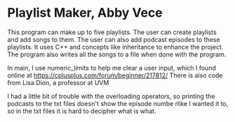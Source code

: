 # Playlist Maker, Abby Vece
This program can make up to five playlists. The user can create playlists and add songs to them. The user can also add podcast episodes to these playlists. It uses C++ and concepts like inheritance to enhance the project. The program also writes all the songs to a file when done with the program.

In main, I use numeric_limits<streamsize> to help me clear a user input, which I found online at https://cplusplus.com/forum/beginner/217812/
There is also code from Lisa Dion, a professor at UVM

I had a little bit of trouble with the overloading operators, so printing the podcasts to the txt files doesn't show the episode numbe rlike I wanted it to, so in the txt files it is hard to decipher what is what.
